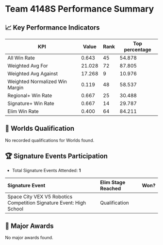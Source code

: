 # Team 4148S Performance Summary

## 📈 Key Performance Indicators
| KPI | Value | Rank | Top percentage |
| --- | ----- | ---- | ----- |
| All Win Rate | 0.643 | 45 | 54.878 |
| Weighted Avg For | 21.028 | 72 | 87.805 |
| Weighted Avg Against | 17.268 | 9 | 10.976 |
| Weighted Normalized Win Margin | 0.119 | 48 | 58.537 |
| Regional+ Win Rate | 0.667 | 25 | 30.488 |
| Signature+ Win Rate | 0.667 | 14 | 29.787 |
| Elim Win Rate | 0.400 | 64 | 84.211 |


## 🎯 Worlds Qualification
No recorded qualifications for Worlds found.

## 🏆 Signature Events Participation
- Total Signature Events Attended: **1**

| Signature Event | Elim Stage Reached | Won? |
|:----------------|:-------------------|:----|
| Space City VEX V5 Robotics Competition Signature Event: High School | Qualification |  |


## 🥇 Major Awards
No major awards found.
